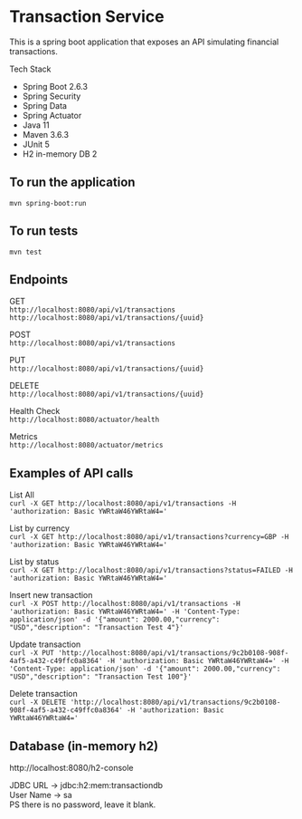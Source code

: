 # Transaction Service


This is a spring boot application that exposes an API simulating financial transactions.

Tech Stack
- Spring Boot 2.6.3
- Spring Security 
- Spring Data
- Spring Actuator
- Java 11
- Maven 3.6.3
- JUnit 5 
- H2 in-memory DB 2


## To run the application
`mvn spring-boot:run`
  
## To run tests
`mvn test`


## Endpoints

GET  
`http://localhost:8080/api/v1/transactions`  
`http://localhost:8080/api/v1/transactions/{uuid}`

POST  
`http://localhost:8080/api/v1/transactions`

PUT  
`http://localhost:8080/api/v1/transactions/{uuid}`

DELETE  
`http://localhost:8080/api/v1/transactions/{uuid}`

Health Check  
`http://localhost:8080/actuator/health`

Metrics  
`http://localhost:8080/actuator/metrics`


## Examples of API calls
List All  
`curl -X GET http://localhost:8080/api/v1/transactions -H 'authorization: Basic YWRtaW46YWRtaW4='`

List by currency  
`curl -X GET http://localhost:8080/api/v1/transactions?currency=GBP -H 'authorization: Basic YWRtaW46YWRtaW4='`

List by status  
`curl -X GET http://localhost:8080/api/v1/transactions?status=FAILED -H 'authorization: Basic YWRtaW46YWRtaW4='`

Insert new transaction  
`curl -X POST http://localhost:8080/api/v1/transactions -H 'authorization: Basic YWRtaW46YWRtaW4=' -H 'Content-Type: application/json' -d '{"amount": 2000.00,"currency": "USD","description": "Transaction Test 4"}'`
 
Update transaction  
`curl -X PUT 'http://localhost:8080/api/v1/transactions/9c2b0108-908f-4af5-a432-c49ffc0a8364' -H 'authorization: Basic YWRtaW46YWRtaW4=' -H 'Content-Type: application/json' -d '{"amount": 2000.00,"currency": "USD","description": "Transaction Test 100"}'`

Delete transaction  
`curl -X DELETE 'http://localhost:8080/api/v1/transactions/9c2b0108-908f-4af5-a432-c49ffc0a8364' -H 'authorization: Basic YWRtaW46YWRtaW4='`


## Database (in-memory h2)
http://localhost:8080/h2-console

JDBC URL -> jdbc:h2:mem:transactiondb  
User Name -> sa  
PS there is no password, leave it blank.
